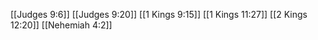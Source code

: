 [[Judges 9:6]]
[[Judges 9:20]]
[[1 Kings 9:15]]
[[1 Kings 11:27]]
[[2 Kings 12:20]]
[[Nehemiah 4:2]]
